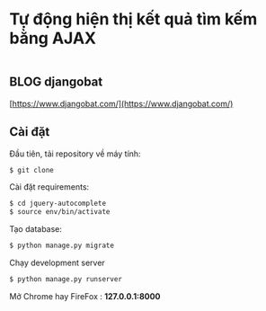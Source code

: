 #  Tự động hiện thị kết quả tìm kếm bằng AJAX

<a target="_blank" href=""><img src="" alt="" /></a>


## BLOG djangobat

[https://www.djangobat.com/](https://www.djangobat.com/)

## Cài đặt

Đầu tiên, tải repository về máy tính:

```bash
$ git clone 
```

Cài đặt requirements:

```bash
$ cd jquery-autocomplete
$ source env/bin/activate
```

Tạo database:

```bash
$ python manage.py migrate
```
Chạy development server

```bash
$ python manage.py runserver
```

Mở Chrome hay FireFox : **127.0.0.1:8000**





